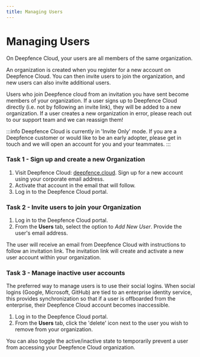 ```yaml
---
title: Managing Users
---
```


# Managing Users

On Deepfence Cloud, your users are all members of the same organization.

An organization is created when you register for a new account on Deepfence Cloud.  You can then invite users to join the organization, and new users can also invite additional users.

Users who join Deepfence cloud from an invitation you have sent become members of your organization.  If a user signs up to Deepfence Cloud directly (i.e. not by following an invite link), they will be added to a new organization.  If a user creates a new organization in error, please reach out to our support team and we can reassign them!

:::info
Deepfence Cloud is currently in 'Invite Only' mode.  If you are a Deepfence customer or would like to be an early adopter, please get in touch and we will open an account for you and your teammates.
:::

### Task 1 - Sign up and create a new Organization


1. Visit Deepfence Cloud: [deepfence.cloud](https://deepfence.cloud/).  Sign up for a new account using your corporate email address.
2. Activate that account in the email that will follow.
3. Log in to the Deepfence Cloud portal.

### Task 2 - Invite users to join your Organization

1. Log in to the Deepfence Cloud portal.
2. From the **Users** tab, select the option to *Add New User*.  Provide the user's email address.

The user will receive an email from Deepfence Cloud with instructions to follow an invitation link.  The invitation link will create and activate a new user account within your organization.

### Task 3 - Manage inactive user accounts

The preferred way to manage users is to use their social logins.  When social logins (Google, Microsoft, GitHub) are tied to an enterprise identity service, this provides synchronization so that if a user is offboarded from the enterprise, their Deepfence Cloud account becomes inaccessible.

1. Log in to the Deepfence Cloud portal.
2. From the **Users** tab, click the 'delete' icon next to the user you wish to remove from your organization.

You can also toggle the active/inactive state to temporarily prevent a user from accessing your Deepfence Cloud organization. 
